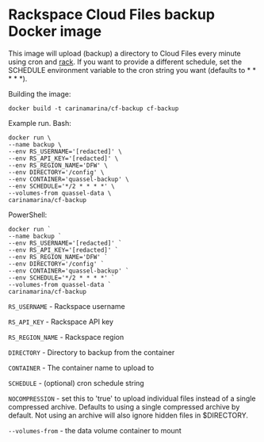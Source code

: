 # Rackspace Cloud Files backup Docker image

This image will upload (backup) a directory to Cloud Files every minute using cron and [rack](https://developer.rackspace.com/docs/rack-cli/ "rack"). If you want to provide a different schedule, set the SCHEDULE environment variable to the cron string you want (defaults to * * * * *).

Building the image:

```
docker build -t carinamarina/cf-backup cf-backup
```

Example run. Bash:

```
docker run \
--name backup \ 
--env RS_USERNAME='[redacted]' \ 
--env RS_API_KEY='[redacted]' \
--env RS_REGION_NAME='DFW' \
--env DIRECTORY='/config' \
--env CONTAINER='quassel-backup' \
--env SCHEDULE='*/2 * * * *' \ 
--volumes-from quassel-data \
carinamarina/cf-backup
```

PowerShell:

```
docker run `
--name backup ` 
--env RS_USERNAME='[redacted]' ` 
--env RS_API_KEY='[redacted]' `
--env RS_REGION_NAME='DFW' `
--env DIRECTORY='/config' `
--env CONTAINER='quassel-backup' `
--env SCHEDULE='*/2 * * * *' ` 
--volumes-from quassel-data `
carinamarina/cf-backup
```

`RS_USERNAME` - Rackspace username

`RS_API_KEY` - Rackspace API key

`RS_REGION_NAME` - Rackspace region

`DIRECTORY` - Directory to backup from the container

`CONTAINER` - The container name to upload to

`SCHEDULE` - (optional) cron schedule string

`NOCOMPRESSION` - set this to 'true' to upload individual files instead of a single compressed archive. Defaults to using a single compressed archive by default. Not using an archive will also ignore hidden files in $DIRECTORY.

`--volumes-from` - the data volume container to mount